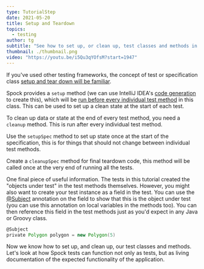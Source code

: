 ```yaml
---
type: TutorialStep
date: 2021-05-20
title: Setup and Teardown
topics:
  - testing
author: tg
subtitle: "See how to set up, or clean up, test classes and methods in Spock."
thumbnail: ./thumbnail.png
video: "https://youtu.be/i5Qu3qYOfsM?start=1947"
---
```


If you've used other testing frameworks, the concept of test or specification class [setup and tear down will be familiar](http://spockframework.org/spock/docs/2.0/all_in_one.html#_comparison_to_junit).

Spock provides a `setup` method (we can use IntelliJ IDEA's [code generation](https://www.jetbrains.com/help/idea/generating-code.html) to create this), which will be [run before every individual test method](http://spockframework.org/spock/docs/2.0/all_in_one.html#_fixture_methods) in this class. This can be used to set up a clean state at the start of each test.

To clean up data or state at the end of every test method, you need a `cleanup` method. This is run after every individual test method.

Use the `setupSpec` method to set up state once at the start of the specification, this is for things that should not change between individual test methods.

Create a `cleanupSpec` method for final teardown code, this method will be called once at the very end of running all the tests.

One final piece of useful information. The tests in this tutorial created the "objects under test" in the test methods themselves. However, you might also want to create your test instance as a field in the test. You can use the [@Subject](http://spockframework.org/spock/docs/2.0/all_in_one.html#_subject) annotation on the field to show that this is the object under test (you can use this annotation on local variables in the methods too). You can then reference this field in the test methods just as you'd expect in any Java or Groovy class.

```groovy
@Subject
private Polygon polygon = new Polygon(5)
```

Now we know how to set up, and clean up, our test classes and methods. Let's look at how Spock tests can function not only as tests, but as living documentation of the expected functionality of the application.
